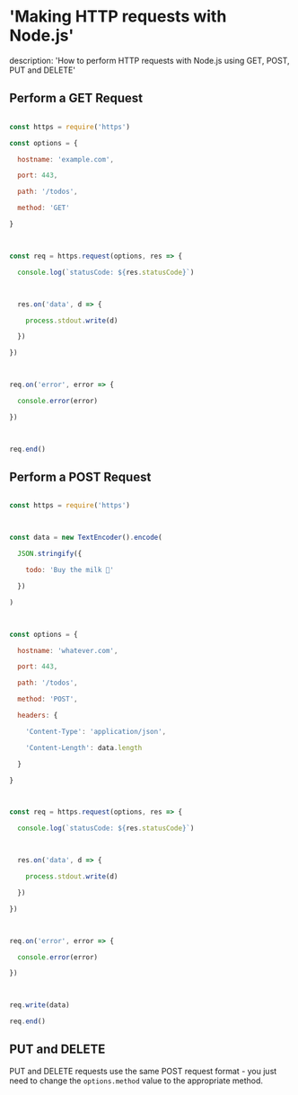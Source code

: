 





# 'Making HTTP requests with Node.js'

description: 'How to perform HTTP requests with Node.js using GET, POST, PUT and DELETE'





## Perform a GET Request



```js

const https = require('https')

const options = {

  hostname: 'example.com',

  port: 443,

  path: '/todos',

  method: 'GET'

}



const req = https.request(options, res => {

  console.log(`statusCode: ${res.statusCode}`)



  res.on('data', d => {

    process.stdout.write(d)

  })

})



req.on('error', error => {

  console.error(error)

})



req.end()

```



## Perform a POST Request



```js

const https = require('https')



const data = new TextEncoder().encode(

  JSON.stringify({

    todo: 'Buy the milk 🍼'

  })

)



const options = {

  hostname: 'whatever.com',

  port: 443,

  path: '/todos',

  method: 'POST',

  headers: {

    'Content-Type': 'application/json',

    'Content-Length': data.length

  }

}



const req = https.request(options, res => {

  console.log(`statusCode: ${res.statusCode}`)



  res.on('data', d => {

    process.stdout.write(d)

  })

})



req.on('error', error => {

  console.error(error)

})



req.write(data)

req.end()

```



## PUT and DELETE



PUT and DELETE requests use the same POST request format - you just need to change the `options.method` value to the appropriate method.


